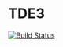 # TDE3
[![Build Status](https://travis-ci.org/DiegooRibeiroo/TDE3.svg?branch=master)](https://travis-ci.org/DiegooRibeiroo/TDE3)
